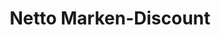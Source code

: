 ---
title: "Netto Marken-Discount"
url: /bergheim/netto-marken-discount-priamosstrasse/
shop: Supermarkt
---